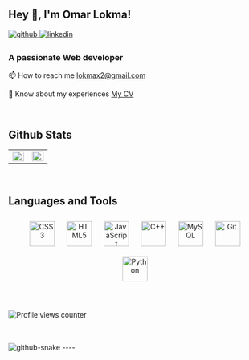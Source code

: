 ## Hey 👋, I'm Omar Lokma!  
  

<a href="http://linkedin.com/in/omar-lokma" target="_blank">
<img src=https://img.shields.io/badge/github-%2324292e.svg?&style=for-the-badge&logo=github&logoColor=white alt=github style="margin-bottom: 5px;" />
</a>
<a href="https://linkedin.com/in/http://linkedin.com/in/omar-lokma" target="_blank">
<img src=https://img.shields.io/badge/linkedin-%231E77B5.svg?&style=for-the-badge&logo=linkedin&logoColor=white alt=linkedin style="margin-bottom: 5px;" />
</a>  
<!-- <img align="right" alt="coding" width="400" src="https://drive.google.com/file/d/1mJsTb_wmnp3hYxbC3HNAj6HBt6nXoeKf/view?usp=drive_link"> -->
  



### A passionate Web developer  
📫 How to reach me lokmax2@gmail.com

📄 Know about my experiences [My CV](https://drive.google.com/file/d/10Rnp0ujDfd209RXdWFgSJShiSB-2dj1K/view?usp=drivesdkview?usp=drivesdk)  
  

<br/>  


## Github Stats  
<table><tr><td valign="top" width="50%">

<img src="https://github-readme-stats.vercel.app/api?username=Omarlokma&show_icons=true&count_private=true&hide_border=true" align="left" style="width: 100%" />

</td><td valign="top" width="50%">

<img src="https://github-readme-stats.vercel.app/api/top-langs/?username=Omarlokma&hide_border=true&layout=compact" align="left" style="width: 100%" />

</td></tr></table>  

<br/>  


## Languages and Tools  
<div align="center">  
<a href="https://www.w3schools.com/css/" target="_blank"><img style="margin: 10px" src="https://profilinator.rishav.dev/skills-assets/css3-original-wordmark.svg" alt="CSS3" height="50" /></a>  
<a href="https://en.wikipedia.org/wiki/HTML5" target="_blank"><img style="margin: 10px" src="https://profilinator.rishav.dev/skills-assets/html5-original-wordmark.svg" alt="HTML5" height="50" /></a>  
<a href="https://www.javascript.com/" target="_blank"><img style="margin: 10px" src="https://profilinator.rishav.dev/skills-assets/javascript-original.svg" alt="JavaScript" height="50" /></a>  
<a href="https://www.cplusplus.com/" target="_blank"><img style="margin: 10px" src="https://profilinator.rishav.dev/skills-assets/cplusplus-original.svg" alt="C++" height="50" /></a>  
<a href="https://www.mysql.com/" target="_blank"><img style="margin: 10px" src="https://profilinator.rishav.dev/skills-assets/mysql-original-wordmark.svg" alt="MySQL" height="50" /></a>  
<a href="https://github.com/" target="_blank"><img style="margin: 10px" src="https://profilinator.rishav.dev/skills-assets/git-scm-icon.svg" alt="Git" height="50" /></a>  
<a href="https://www.python.org/" target="_blank"><img style="margin: 10px" src="https://profilinator.rishav.dev/skills-assets/python-original.svg" alt="Python" height="50" /></a>  
</div>  

<br/>  

  

<br/>  

![Profile views counter](https://komarev.com/ghpvc/?username=Omarlokma&&style=flat-square)  
  

<br/>  


<br />
<picture>
  <source media="(prefers-color-scheme: dark)" srcset="https://raw.githubusercontent.com/Omarlokma/Omarlokma/output/github-snake-dark.svg" />
  <source media="(prefers-color-scheme: light)" srcset="https://raw.githubusercontent.com/Omarlokma/Omarlokma/output/github-snake.svg" />
  <img alt="github-snake" src="https://raw.githubusercontent.com/Omarlokma/Omarlokma/output/github-snake.svg" />
</picture>
----
